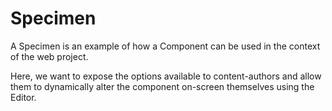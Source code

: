 # Specimen

A Specimen is an example of how a Component can be used in the context of the web project.

Here, we want to expose the options available to content-authors and allow them to dynamically
alter the component on-screen themselves using the Editor.
